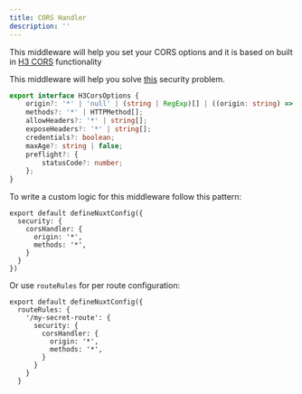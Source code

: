 ```yaml
---
title: CORS Handler
description: ''
---
```


This middleware will help you set your CORS options and it is based on built in [H3 CORS](https://github.com/unjs/h3) functionality

This middleware will help you solve [this](https://developer.mozilla.org/en-US/docs/Web/HTTP/CORS) security problem.

```ts
export interface H3CorsOptions {
    origin?: '*' | 'null' | (string | RegExp)[] | ((origin: string) => boolean);
    methods?: '*' | HTTPMethod[];
    allowHeaders?: '*' | string[];
    exposeHeaders?: '*' | string[];
    credentials?: boolean;
    maxAge?: string | false;
    preflight?: {
        statusCode?: number;
    };
}
```

To write a custom logic for this middleware follow this pattern:

```js{}[nuxt.config.ts]
export default defineNuxtConfig({
  security: {
    corsHandler: {
      origin: '*',
      methods: '*',
    }
  }
})
```

Or use `routeRules` for per route configuration:

```js{}[nuxt.config.ts]
export default defineNuxtConfig({
  routeRules: {
    '/my-secret-route': {
      security: {
        corsHandler: {
          origin: '*',
          methods: '*',
        }
      }
    }
  }
```
